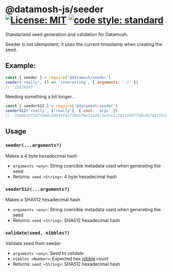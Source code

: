 # @datamosh-js/seeder [![License: MIT](https://img.shields.io/badge/license-MIT-blue)](https://opensource.org/licenses/MIT) [![code style: standard](https://img.shields.io/badge/code_style-standard-brightgreen.svg)](https://standardjs.com/)

Standarized seed generation and validation for Datamosh.

Seeder is not idempotent; it uses the current timestamp when creating the seed.

## Example:
```js
const { seeder } = require('@datamosh/seeder')
seeder('really', () => 'interesting', { arguments: ':)' })
// '21620145'
```

Needing something a bit longer...
```js
const { seeder512 } = require('@datamosh/seeder')
seeder512('really', ['really'], { cool: 'args' })
// '33a6b55f2df7d44c24544193f302e76e31a44c1e2ce1c2621d3077a8c6b7d177b1c0bd08bd2319bb16aa2556197ffcd5f521d228865599eecc6645d53f44fd12'
```

## Usage
### `seeder(...arguments?)`
Makes a 4 byte hexadecimal hash
* `arguments <any>`: String coercible metadata used when generating the seed
* Returns: `seed <String>`: 4 byte hexadecimal hash

### `seeder512(...arguments?)`
Makes a SHA512 hexadecimal hash
* `arguments <any>`: String coercible metadata used when generating the seed
* Returns: `seed <String>`: SHA512 hexadecimal hash

### `validate(seed, nibbles?)`
Validate seed from seeder
* `arguments <any>`: Seed to validate
* `nibbles <Number>`: Expected hex [nibble](https://en.wikipedia.org/wiki/Nibble) count
* Returns: `seed <String>`: SHA512 hexadecimal hash